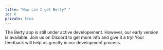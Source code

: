 ```yaml
---
title: "How can I get Berty? "
id: 8
private: true
---
```


The Berty app is still under active developement. However, our early version is available. Join us on Discord to get more info and give it a try! 
Your feedback will help us greatly in our development process.
